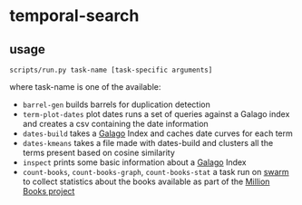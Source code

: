 temporal-search
===============

usage
-----

    scripts/run.py task-name [task-specific arguments]

where task-name is one of the available:

 - `barrel-gen` builds barrels for duplication detection
 - `term-plot-dates` plot dates runs a set of queries against a Galago index and creates a csv containing the date information
 - `dates-build` takes a [Galago][galago] Index and caches date curves for each term
 - `dates-kmeans` takes a file made with dates-build and clusters all the terms present based on cosine similarity
 - `inspect` prints some basic information about a [Galago][galago] Index
 - `count-books`, `count-books-graph`, `count-books-stat` a task run on [swarm](http://cs.umass.edu/~swarm) to collect statistics about the books available as part of the [Million Books project](http://books.cs.umass.edu)

[galago]: http://www.lemurproject.org/galago.php

